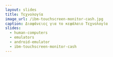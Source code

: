 ```yaml
---
layout: slides
title: Τεχνολογία 
image_url: /ibm-touchscreen-monitor-cash.jpg
caption: Διαφάνειες για το κεφάλαιο Τεχνολογία 
slides:
  - human-computers
  - emulators 
  - android-emulator
  - ibm-touchscreen-monitor-cash
---
```

